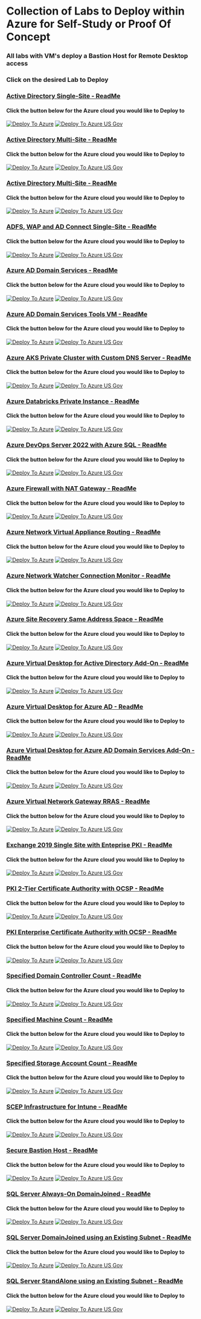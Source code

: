 # Collection of Labs to Deploy within Azure for Self-Study or Proof Of Concept

### All labs with VM's deploy a Bastion Host for Remote Desktop access

### Click on the desired Lab to Deploy

### [Active Directory Single-Site - ReadMe](https://github.com/elliottfieldsjr/KillerHomeLab-ARM/blob/main/Deployments/Deploy-ActiveDirectory-Single-Site.md)

#### Click the button below for the Azure cloud you would like to Deploy to

[![Deploy To Azure](https://raw.githubusercontent.com/Azure/azure-quickstart-templates/master/1-CONTRIBUTION-GUIDE/images/deploytoazure.svg?sanitize=true)](https://portal.azure.com/#create/Microsoft.Template/uri/https%3A%2F%2Fraw.githubusercontent.com%2Felliottfieldsjr%2FKillerHomeLab-ARM%2Fmain%2FDeployments%2FDeploy-ActiveDirectory-Single-Site.json)
[![Deploy To Azure US Gov](https://raw.githubusercontent.com/Azure/azure-quickstart-templates/master/1-CONTRIBUTION-GUIDE/images/deploytoazuregov.svg?sanitize=true)](https://portal.azure.us/#create/Microsoft.Template/uri/https%3A%2F%2Fraw.githubusercontent.com%2Felliottfieldsjr%2FKillerHomeLab-ARM%2Fmain%2FDeployments%2FDeploy-ActiveDirectory-Single-Site.json)

### [Active Directory Multi-Site - ReadMe](https://github.com/elliottfieldsjr/KillerHomeLab-ARM/blob/main/Deployments/Deploy-ActiveDirectory-Multi-Site.md)

#### Click the button below for the Azure cloud you would like to Deploy to

[![Deploy To Azure](https://raw.githubusercontent.com/Azure/azure-quickstart-templates/master/1-CONTRIBUTION-GUIDE/images/deploytoazure.svg?sanitize=true)](https://portal.azure.com/#create/Microsoft.Template/uri/https%3A%2F%2Fraw.githubusercontent.com%2Felliottfieldsjr%2FKillerHomeLab-ARM%2Fmain%2FDeployments%2FDeploy-ActiveDirectory-Multi-Site.json)
[![Deploy To Azure US Gov](https://raw.githubusercontent.com/Azure/azure-quickstart-templates/master/1-CONTRIBUTION-GUIDE/images/deploytoazuregov.svg?sanitize=true)](https://portal.azure.us/#create/Microsoft.Template/uri/https%3A%2F%2Fraw.githubusercontent.com%2Felliottfieldsjr%2FKillerHomeLab-ARM%2Fmain%2FDeployments%2FDeploy-ActiveDirectory-Multi-Site.json)

### [Active Directory Multi-Site - ReadMe](https://github.com/elliottfieldsjr/KillerHomeLab-ARM/blob/comingsoon/Deployments/Deploy-ActiveDirectory-Multi-Site.md)

#### Click the button below for the Azure cloud you would like to Deploy to

[![Deploy To Azure](https://raw.githubusercontent.com/Azure/azure-quickstart-templates/master/1-CONTRIBUTION-GUIDE/images/deploytoazure.svg?sanitize=true)](https://portal.azure.com/#create/Microsoft.Template/uri/https%3A%2F%2Fraw.githubusercontent.com%2Felliottfieldsjr%2FKillerHomeLab-ARM%2Fcomingsoon%2FDeployments%2FDeploy-ActiveDirectory-Multi-Site.json)
[![Deploy To Azure US Gov](https://raw.githubusercontent.com/Azure/azure-quickstart-templates/master/1-CONTRIBUTION-GUIDE/images/deploytoazuregov.svg?sanitize=true)](https://portal.azure.us/#create/Microsoft.Template/uri/https%3A%2F%2Fraw.githubusercontent.com%2Felliottfieldsjr%2FKillerHomeLab-ARM%2Fcomingsoon%2FDeployments%2FDeploy-ActiveDirectory-Multi-Site.json)

### [ADFS, WAP and AD Connect Single-Site - ReadMe](https://github.com/elliottfieldsjr/KillerHomeLab-ARM/blob/main/Deployments/Deploy-ADFS-WAP-and-ADConnect-Single-Site.md)

#### Click the button below for the Azure cloud you would like to Deploy to

[![Deploy To Azure](https://raw.githubusercontent.com/Azure/azure-quickstart-templates/master/1-CONTRIBUTION-GUIDE/images/deploytoazure.svg?sanitize=true)](https://portal.azure.com/#create/Microsoft.Template/uri/https%3A%2F%2Fraw.githubusercontent.com%2Felliottfieldsjr%2FKillerHomeLab-ARM%2Fmain%2FDeployments%2FDeploy-ADFS-WAP-and-ADConnect-Single-Site.json)
[![Deploy To Azure US Gov](https://raw.githubusercontent.com/Azure/azure-quickstart-templates/master/1-CONTRIBUTION-GUIDE/images/deploytoazuregov.svg?sanitize=true)](https://portal.azure.us/#create/Microsoft.Template/uri/https%3A%2F%2Fraw.githubusercontent.com%2Felliottfieldsjr%2FKillerHomeLab-ARM%2Fmain%2FDeployments%2FDeploy-ADFS-WAP-and-ADConnect-Single-Site.json)

### [Azure AD Domain Services - ReadMe](https://github.com/elliottfieldsjr/KillerHomeLab-ARM/blob/main/Deployments/Deploy-AzureAD-DomainServices.md)

#### Click the button below for the Azure cloud you would like to Deploy to

[![Deploy To Azure](https://raw.githubusercontent.com/Azure/azure-quickstart-templates/master/1-CONTRIBUTION-GUIDE/images/deploytoazure.svg?sanitize=true)](https://portal.azure.com/#create/Microsoft.Template/uri/https%3A%2F%2Fraw.githubusercontent.com%2Felliottfieldsjr%2FKillerHomeLab-ARM%2Fmain%2FDeployments%2FDeploy-AzureAD-DomainServices.json)
[![Deploy To Azure US Gov](https://raw.githubusercontent.com/Azure/azure-quickstart-templates/master/1-CONTRIBUTION-GUIDE/images/deploytoazuregov.svg?sanitize=true)](https://portal.azure.us/#create/Microsoft.Template/uri/https%3A%2F%2Fraw.githubusercontent.com%2Felliottfieldsjr%2FKillerHomeLab-ARM%2Fmain%2FDeployments%2FDeploy-AzureAD-DomainServices.json)

### [Azure AD Domain Services Tools VM - ReadMe](https://github.com/elliottfieldsjr/KillerHomeLab-ARM/blob/main/Deployments/Deploy-AzureAD-DomainServices-ToolsVM.md)

#### Click the button below for the Azure cloud you would like to Deploy to

[![Deploy To Azure](https://raw.githubusercontent.com/Azure/azure-quickstart-templates/master/1-CONTRIBUTION-GUIDE/images/deploytoazure.svg?sanitize=true)](https://portal.azure.com/#create/Microsoft.Template/uri/https%3A%2F%2Fraw.githubusercontent.com%2Felliottfieldsjr%2FKillerHomeLab-ARM%2Fmain%2FDeployments%2FDeploy-AzureAD-DomainServices-ToolsVM.json)
[![Deploy To Azure US Gov](https://raw.githubusercontent.com/Azure/azure-quickstart-templates/master/1-CONTRIBUTION-GUIDE/images/deploytoazuregov.svg?sanitize=true)](https://portal.azure.us/#create/Microsoft.Template/uri/https%3A%2F%2Fraw.githubusercontent.com%2Felliottfieldsjr%2FKillerHomeLab-ARM%2Fmain%2FDeployments%2FDeploy-AzureAD-DomainServices-ToolsVM.json)

### [Azure AKS Private Cluster with Custom DNS Server - ReadMe](https://github.com/elliottfieldsjr/KillerHomeLab-ARM/blob/main/Deployments/Deploy-AKS-PrivateCluster-with-CustomDNSServer.md)

#### Click the button below for the Azure cloud you would like to Deploy to

[![Deploy To Azure](https://raw.githubusercontent.com/Azure/azure-quickstart-templates/master/1-CONTRIBUTION-GUIDE/images/deploytoazure.svg?sanitize=true)](https://portal.azure.com/#create/Microsoft.Template/uri/https%3A%2F%2Fraw.githubusercontent.com%2Felliottfieldsjr%2FKillerHomeLab-ARM%2Fmain%2FDeployments%2FDeploy-AKS-PrivateCluster-with-CustomDNSServer.json)
[![Deploy To Azure US Gov](https://raw.githubusercontent.com/Azure/azure-quickstart-templates/master/1-CONTRIBUTION-GUIDE/images/deploytoazuregov.svg?sanitize=true)](https://portal.azure.us/#create/Microsoft.Template/uri/https%3A%2F%2Fraw.githubusercontent.com%2Felliottfieldsjr%2FKillerHomeLab-ARM%2Fmain%2FDeployments%2FDeploy-AKS-PrivateCluster-with-CustomDNSServer.json)

### [Azure Databricks Private Instance - ReadMe](https://github.com/elliottfieldsjr/KillerHomeLab-ARM/blob/main/Deployments/Deploy-Azure-Databricks-PrivateInstance.md)

#### Click the button below for the Azure cloud you would like to Deploy to

[![Deploy To Azure](https://raw.githubusercontent.com/Azure/azure-quickstart-templates/master/1-CONTRIBUTION-GUIDE/images/deploytoazure.svg?sanitize=true)](https://portal.azure.com/#create/Microsoft.Template/uri/https%3A%2F%2Fraw.githubusercontent.com%2Felliottfieldsjr%2FKillerHomeLab-ARM%2Fmain%2FDeployments%2FDeploy-Azure-Databricks-PrivateInstance.json)
[![Deploy To Azure US Gov](https://raw.githubusercontent.com/Azure/azure-quickstart-templates/master/1-CONTRIBUTION-GUIDE/images/deploytoazuregov.svg?sanitize=true)](https://portal.azure.us/#create/Microsoft.Template/uri/https%3A%2F%2Fraw.githubusercontent.com%2Felliottfieldsjr%2FKillerHomeLab-ARM%2Fmain%2FDeployments%2FDeploy-Azure-Databricks-PrivateInstance.json)

### [Azure DevOps Server 2022 with Azure SQL - ReadMe](https://github.com/elliottfieldsjr/KillerHomeLab-ARM/blob/main/Deployments/Deploy-DevOpsServer-2022-with-AzureSQL.md)

#### Click the button below for the Azure cloud you would like to Deploy to

[![Deploy To Azure](https://raw.githubusercontent.com/Azure/azure-quickstart-templates/master/1-CONTRIBUTION-GUIDE/images/deploytoazure.svg?sanitize=true)](https://portal.azure.com/#create/Microsoft.Template/uri/https%3A%2F%2Fraw.githubusercontent.com%2Felliottfieldsjr%2FKillerHomeLab-ARM%2Fmain%2FDeployments%2FDeploy-DevOpsServer-2022-with-AzureSQL.json)
[![Deploy To Azure US Gov](https://raw.githubusercontent.com/Azure/azure-quickstart-templates/master/1-CONTRIBUTION-GUIDE/images/deploytoazuregov.svg?sanitize=true)](https://portal.azure.us/#create/Microsoft.Template/uri/https%3A%2F%2Fraw.githubusercontent.com%2Felliottfieldsjr%2FKillerHomeLab-ARM%2Fmain%2FDeployments%2FDeploy-DevOpsServer-2022-with-AzureSQL.json)

### [Azure Firewall with NAT Gateway - ReadMe](https://github.com/elliottfieldsjr/KillerHomeLab-ARM/blob/main/Deployments/Deploy-AzureFirewall-with-NATGateway.md)

#### Click the button below for the Azure cloud you would like to Deploy to

[![Deploy To Azure](https://raw.githubusercontent.com/Azure/azure-quickstart-templates/master/1-CONTRIBUTION-GUIDE/images/deploytoazure.svg?sanitize=true)](https://portal.azure.com/#create/Microsoft.Template/uri/https%3A%2F%2Fraw.githubusercontent.com%2Felliottfieldsjr%2FKillerHomeLab-ARM%2Fmain%2FDeployments%2FDeploy-AzureFirewall-with-NATGateway.json)
[![Deploy To Azure US Gov](https://raw.githubusercontent.com/Azure/azure-quickstart-templates/master/1-CONTRIBUTION-GUIDE/images/deploytoazuregov.svg?sanitize=true)](https://portal.azure.us/#create/Microsoft.Template/uri/https%3A%2F%2Fraw.githubusercontent.com%2Felliottfieldsjr%2FKillerHomeLab-ARM%2Fmain%2FDeployments%2FDeploy-AzureFirewall-with-NATGateway.json)

### [Azure Network Virtual Appliance Routing - ReadMe](https://github.com/elliottfieldsjr/KillerHomeLab-ARM/blob/main/Deployments/Deploy-Azure-Network-Virtual-Appliance-Routing.md)

#### Click the button below for the Azure cloud you would like to Deploy to

[![Deploy To Azure](https://raw.githubusercontent.com/Azure/azure-quickstart-templates/master/1-CONTRIBUTION-GUIDE/images/deploytoazure.svg?sanitize=true)](https://portal.azure.com/#create/Microsoft.Template/uri/https%3A%2F%2Fraw.githubusercontent.com%2Felliottfieldsjr%2FKillerHomeLab-ARM%2Fmain%2FDeployments%2FDeploy-Azure-Network-Virtual-Appliance-Routing.json)
[![Deploy To Azure US Gov](https://raw.githubusercontent.com/Azure/azure-quickstart-templates/master/1-CONTRIBUTION-GUIDE/images/deploytoazuregov.svg?sanitize=true)](https://portal.azure.us/#create/Microsoft.Template/uri/https%3A%2F%2Fraw.githubusercontent.com%2Felliottfieldsjr%2FKillerHomeLab-ARM%2Fmain%2FDeployments%2FDeploy-Azure-Network-Virtual-Appliance-Routing.json)

### [Azure Network Watcher Connection Monitor - ReadMe](https://github.com/elliottfieldsjr/KillerHomeLab-ARM/blob/main/Deployments/Deploy-Azure-NetworkWatcher-Monitor.md)

#### Click the button below for the Azure cloud you would like to Deploy to

[![Deploy To Azure](https://raw.githubusercontent.com/Azure/azure-quickstart-templates/master/1-CONTRIBUTION-GUIDE/images/deploytoazure.svg?sanitize=true)](https://portal.azure.com/#create/Microsoft.Template/uri/https%3A%2F%2Fraw.githubusercontent.com%2Felliottfieldsjr%2FKillerHomeLab-ARM%2Fmain%2FDeployments%2FDeploy-Azure-NetworkWatcher-Monitor.json)
[![Deploy To Azure US Gov](https://raw.githubusercontent.com/Azure/azure-quickstart-templates/master/1-CONTRIBUTION-GUIDE/images/deploytoazuregov.svg?sanitize=true)](https://portal.azure.us/#create/Microsoft.Template/uri/https%3A%2F%2Fraw.githubusercontent.com%2Felliottfieldsjr%2FKillerHomeLab-ARM%2Fmain%2FDeployments%2FDeploy-Azure-NetworkWatcher-Monitor.json)

### [Azure Site Recovery Same Address Space - ReadMe](https://github.com/elliottfieldsjr/KillerHomeLab-ARM/blob/main/Deployments/Deploy-Azure-SiteRecovery-SameAddressSpace.md)

#### Click the button below for the Azure cloud you would like to Deploy to

[![Deploy To Azure](https://raw.githubusercontent.com/Azure/azure-quickstart-templates/master/1-CONTRIBUTION-GUIDE/images/deploytoazure.svg?sanitize=true)](https://portal.azure.com/#create/Microsoft.Template/uri/https%3A%2F%2Fraw.githubusercontent.com%2Felliottfieldsjr%2FKillerHomeLab-ARM%2Fmain%2FDeployments%2FDeploy-Azure-SiteRecovery-SameAddressSpace.json)
[![Deploy To Azure US Gov](https://raw.githubusercontent.com/Azure/azure-quickstart-templates/master/1-CONTRIBUTION-GUIDE/images/deploytoazuregov.svg?sanitize=true)](https://portal.azure.us/#create/Microsoft.Template/uri/https%3A%2F%2Fraw.githubusercontent.com%2Felliottfieldsjr%2FKillerHomeLab-ARM%2Fmain%2FDeployments%2FDeploy-Azure-SiteRecovery-SameAddressSpace.json)

### [Azure Virtual Desktop for Active Directory Add-On - ReadMe](https://github.com/elliottfieldsjr/KillerHomeLab-ARM/blob/main/Deployments/Deploy-Azure-Virtual-Desktop-ActiveDirectory.md)

#### Click the button below for the Azure cloud you would like to Deploy to

[![Deploy To Azure](https://raw.githubusercontent.com/Azure/azure-quickstart-templates/master/1-CONTRIBUTION-GUIDE/images/deploytoazure.svg?sanitize=true)](https://portal.azure.com/#create/Microsoft.Template/uri/https%3A%2F%2Fraw.githubusercontent.com%2Felliottfieldsjr%2FKillerHomeLab-ARM%2Fmain%2FDeployments%2FDeploy-Azure-Virtual-Desktop-ActiveDirectory.json)
[![Deploy To Azure US Gov](https://raw.githubusercontent.com/Azure/azure-quickstart-templates/master/1-CONTRIBUTION-GUIDE/images/deploytoazuregov.svg?sanitize=true)](https://portal.azure.us/#create/Microsoft.Template/uri/https%3A%2F%2Fraw.githubusercontent.com%2Felliottfieldsjr%2FKillerHomeLab-ARM%2Fmain%2FDeployments%2FDeploy-Azure-Virtual-Desktop-ActiveDirectory.json)

### [Azure Virtual Desktop for Azure AD - ReadMe](https://github.com/elliottfieldsjr/KillerHomeLab-ARM/blob/main/Deployments/Deploy-Azure-Virtual-Desktop-AzureAD.md)

#### Click the button below for the Azure cloud you would like to Deploy to

[![Deploy To Azure](https://raw.githubusercontent.com/Azure/azure-quickstart-templates/master/1-CONTRIBUTION-GUIDE/images/deploytoazure.svg?sanitize=true)](https://portal.azure.com/#create/Microsoft.Template/uri/https%3A%2F%2Fraw.githubusercontent.com%2Felliottfieldsjr%2FKillerHomeLab-ARM%2Fmain%2FDeployments%2FDeploy-Azure-Virtual-Desktop-AzureAD.json)
[![Deploy To Azure US Gov](https://raw.githubusercontent.com/Azure/azure-quickstart-templates/master/1-CONTRIBUTION-GUIDE/images/deploytoazuregov.svg?sanitize=true)](https://portal.azure.us/#create/Microsoft.Template/uri/https%3A%2F%2Fraw.githubusercontent.com%2Felliottfieldsjr%2FKillerHomeLab-ARM%2Fmain%2FDeployments%2FDeploy-Azure-Virtual-Desktop-AzureAD.json)

### [Azure Virtual Desktop for Azure AD Domain Services Add-On - ReadMe](https://github.com/elliottfieldsjr/KillerHomeLab-ARM/blob/main/Deployments/Deploy-Azure-Virtual-Desktop-AzureAD-DomainServices.md)

#### Click the button below for the Azure cloud you would like to Deploy to

[![Deploy To Azure](https://raw.githubusercontent.com/Azure/azure-quickstart-templates/master/1-CONTRIBUTION-GUIDE/images/deploytoazure.svg?sanitize=true)](https://portal.azure.com/#create/Microsoft.Template/uri/https%3A%2F%2Fraw.githubusercontent.com%2Felliottfieldsjr%2FKillerHomeLab-ARM%2Fmain%2FDeployments%2FDeploy-Azure-Virtual-Desktop-AzureAD-DomainServices.json)
[![Deploy To Azure US Gov](https://raw.githubusercontent.com/Azure/azure-quickstart-templates/master/1-CONTRIBUTION-GUIDE/images/deploytoazuregov.svg?sanitize=true)](https://portal.azure.us/#create/Microsoft.Template/uri/https%3A%2F%2Fraw.githubusercontent.com%2Felliottfieldsjr%2FKillerHomeLab-ARM%2Fmain%2FDeployments%2FDeploy-Azure-Virtual-Desktop-AzureAD-DomainServices.json)

### [Azure Virtual Network Gateway RRAS - ReadMe](https://github.com/elliottfieldsjr/KillerHomeLab-ARM/blob/main/Deployments/Deploy-Azure-VirtualNetworkGateway-RRAS.md)

#### Click the button below for the Azure cloud you would like to Deploy to

[![Deploy To Azure](https://raw.githubusercontent.com/Azure/azure-quickstart-templates/master/1-CONTRIBUTION-GUIDE/images/deploytoazure.svg?sanitize=true)](https://portal.azure.com/#create/Microsoft.Template/uri/https%3A%2F%2Fraw.githubusercontent.com%2Felliottfieldsjr%2FKillerHomeLab-ARM%2Fmain%2FDeployments%2FDeploy-Azure-VirtualNetworkGateway-RRAS.json)
[![Deploy To Azure US Gov](https://raw.githubusercontent.com/Azure/azure-quickstart-templates/master/1-CONTRIBUTION-GUIDE/images/deploytoazuregov.svg?sanitize=true)](https://portal.azure.us/#create/Microsoft.Template/uri/https%3A%2F%2Fraw.githubusercontent.com%2Felliottfieldsjr%2FKillerHomeLab-ARM%2Fmain%2FDeployments%2FDeploy-Azure-VirtualNetworkGateway-RRAS.json)

### [Exchange 2019 Single Site with Enteprise PKI - ReadMe](https://github.com/elliottfieldsjr/KillerHomeLab-ARM/blob/main/Deployments/Deploy-Exchange2019-Single-Site-with-EnterprisePKI.md)

#### Click the button below for the Azure cloud you would like to Deploy to

[![Deploy To Azure](https://raw.githubusercontent.com/Azure/azure-quickstart-templates/master/1-CONTRIBUTION-GUIDE/images/deploytoazure.svg?sanitize=true)](https://portal.azure.com/#create/Microsoft.Template/uri/https%3A%2F%2Fraw.githubusercontent.com%2Felliottfieldsjr%2FKillerHomeLab-ARM%2Fmain%2FDeployments%2FDeploy-Exchange2019-Single-Site-with-EnterprisePKI.json)
[![Deploy To Azure US Gov](https://raw.githubusercontent.com/Azure/azure-quickstart-templates/master/1-CONTRIBUTION-GUIDE/images/deploytoazuregov.svg?sanitize=true)](https://portal.azure.us/#create/Microsoft.Template/uri/https%3A%2F%2Fraw.githubusercontent.com%2Felliottfieldsjr%2FKillerHomeLab-ARM%2Fmain%2FDeployments%2FDeploy-Exchange2019-Single-Site-with-EnterprisePKI.json)

### [PKI 2-Tier Certificate Authority with OCSP - ReadMe](https://github.com/elliottfieldsjr/KillerHomeLab-ARM/blob/main/Deployments/Deploy-PKI-2Tier-CA-With-OCSP.md)

#### Click the button below for the Azure cloud you would like to Deploy to

[![Deploy To Azure](https://raw.githubusercontent.com/Azure/azure-quickstart-templates/master/1-CONTRIBUTION-GUIDE/images/deploytoazure.svg?sanitize=true)](https://portal.azure.com/#create/Microsoft.Template/uri/https%3A%2F%2Fraw.githubusercontent.com%2Felliottfieldsjr%2FKillerHomeLab-ARM%2Fmain%2FDeployments%2FDeploy-PKI-2Tier-CA-With-OCSP.json)
[![Deploy To Azure US Gov](https://raw.githubusercontent.com/Azure/azure-quickstart-templates/master/1-CONTRIBUTION-GUIDE/images/deploytoazuregov.svg?sanitize=true)](https://portal.azure.us/#create/Microsoft.Template/uri/https%3A%2F%2Fraw.githubusercontent.com%2Felliottfieldsjr%2FKillerHomeLab-ARM%2Fmain%2FDeployments%2FDeploy-PKI-2Tier-CA-With-OCSP.json)

### [PKI Enterprise Certificate Authority with OCSP - ReadMe](https://github.com/elliottfieldsjr/KillerHomeLab-ARM/blob/main/Deployments/Deploy-PKI-Enterprise-CA-With-OCSP.md)

#### Click the button below for the Azure cloud you would like to Deploy to

[![Deploy To Azure](https://raw.githubusercontent.com/Azure/azure-quickstart-templates/master/1-CONTRIBUTION-GUIDE/images/deploytoazure.svg?sanitize=true)](https://portal.azure.com/#create/Microsoft.Template/uri/https%3A%2F%2Fraw.githubusercontent.com%2Felliottfieldsjr%2FKillerHomeLab-ARM%2Fmain%2FDeployments%2FDeploy-PKI-Enterprise-CA-With-OCSP.json)
[![Deploy To Azure US Gov](https://raw.githubusercontent.com/Azure/azure-quickstart-templates/master/1-CONTRIBUTION-GUIDE/images/deploytoazuregov.svg?sanitize=true)](https://portal.azure.us/#create/Microsoft.Template/uri/https%3A%2F%2Fraw.githubusercontent.com%2Felliottfieldsjr%2FKillerHomeLab-ARM%2Fmain%2FDeployments%2FDeploy-PKI-Enterprise-CA-With-OCSP.json)

### [Specified Domain Controller Count - ReadMe](https://github.com/elliottfieldsjr/KillerHomeLab-ARM/blob/main/Deployments/Deploy-Specified-DomainControllerCount.md)

#### Click the button below for the Azure cloud you would like to Deploy to

[![Deploy To Azure](https://raw.githubusercontent.com/Azure/azure-quickstart-templates/master/1-CONTRIBUTION-GUIDE/images/deploytoazure.svg?sanitize=true)](https://portal.azure.com/#create/Microsoft.Template/uri/https%3A%2F%2Fraw.githubusercontent.com%2Felliottfieldsjr%2FKillerHomeLab-ARM%2Fmain%2FDeployments%2FDeploy-Specified-DomainControllerCount.json)
[![Deploy To Azure US Gov](https://raw.githubusercontent.com/Azure/azure-quickstart-templates/master/1-CONTRIBUTION-GUIDE/images/deploytoazuregov.svg?sanitize=true)](https://portal.azure.us/#create/Microsoft.Template/uri/https%3A%2F%2Fraw.githubusercontent.com%2Felliottfieldsjr%2FKillerHomeLab-ARM%2Fmain%2FDeployments%2FDeploy-Specified-DomainControllerCount.json)

### [Specified Machine Count - ReadMe](https://github.com/elliottfieldsjr/KillerHomeLab-ARM/blob/main/Deployments/Deploy-Specified-MachineCount.md)

#### Click the button below for the Azure cloud you would like to Deploy to

[![Deploy To Azure](https://raw.githubusercontent.com/Azure/azure-quickstart-templates/master/1-CONTRIBUTION-GUIDE/images/deploytoazure.svg?sanitize=true)](https://portal.azure.com/#create/Microsoft.Template/uri/https%3A%2F%2Fraw.githubusercontent.com%2Felliottfieldsjr%2FKillerHomeLab-ARM%2Fmain%2FDeployments%2FDeploy-Specified-MachineCount.json)
[![Deploy To Azure US Gov](https://raw.githubusercontent.com/Azure/azure-quickstart-templates/master/1-CONTRIBUTION-GUIDE/images/deploytoazuregov.svg?sanitize=true)](https://portal.azure.us/#create/Microsoft.Template/uri/https%3A%2F%2Fraw.githubusercontent.com%2Felliottfieldsjr%2FKillerHomeLab-ARM%2Fmain%2FDeployments%2FDeploy-Specified-MachineCount.json)

### [Specified Storage Account Count - ReadMe](https://github.com/elliottfieldsjr/KillerHomeLab-ARM/blob/main/Deployments/Deploy-Specified-MachineCount.md)

#### Click the button below for the Azure cloud you would like to Deploy to

[![Deploy To Azure](https://raw.githubusercontent.com/Azure/azure-quickstart-templates/master/1-CONTRIBUTION-GUIDE/images/deploytoazure.svg?sanitize=true)](https://portal.azure.com/#create/Microsoft.Template/uri/https%3A%2F%2Fraw.githubusercontent.com%2Felliottfieldsjr%2FKillerHomeLab-ARM%2Fmain%2FDeployments%2FDeploy-Specified-Number-of-StorageAccounts-with-PrivateEndpoint.json)
[![Deploy To Azure US Gov](https://raw.githubusercontent.com/Azure/azure-quickstart-templates/master/1-CONTRIBUTION-GUIDE/images/deploytoazuregov.svg?sanitize=true)](https://portal.azure.us/#create/Microsoft.Template/uri/https%3A%2F%2Fraw.githubusercontent.com%2Felliottfieldsjr%2FKillerHomeLab-ARM%2Fmain%2FDeployments%2FDeploy-Specified-Number-of-StorageAccounts-with-PrivateEndpoint.json)


### [SCEP Infrastructure for Intune - ReadMe](https://github.com/elliottfieldsjr/KillerHomeLab-ARM/blob/main/Deployments/Deploy-SCEP-Infrastructure-for-Intune.md)

#### Click the button below for the Azure cloud you would like to Deploy to

[![Deploy To Azure](https://raw.githubusercontent.com/Azure/azure-quickstart-templates/master/1-CONTRIBUTION-GUIDE/images/deploytoazure.svg?sanitize=true)](https://portal.azure.com/#create/Microsoft.Template/uri/https%3A%2F%2Fraw.githubusercontent.com%2Felliottfieldsjr%2FKillerHomeLab-ARM%2Fmain%2FDeployments%2FDeploy-SCEP-Infrastructure-for-Intune.json)
[![Deploy To Azure US Gov](https://raw.githubusercontent.com/Azure/azure-quickstart-templates/master/1-CONTRIBUTION-GUIDE/images/deploytoazuregov.svg?sanitize=true)](https://portal.azure.us/#create/Microsoft.Template/uri/https%3A%2F%2Fraw.githubusercontent.com%2Felliottfieldsjr%2FKillerHomeLab-ARM%2Fmain%2FDeployments%2FDeploy-SCEP-Infrastructure-for-Intune.json)

### [Secure Bastion Host - ReadMe](https://github.com/elliottfieldsjr/KillerHomeLab-ARM/blob/main/Deployments/Deploy-Secure-BastionHost.md)

#### Click the button below for the Azure cloud you would like to Deploy to

[![Deploy To Azure](https://raw.githubusercontent.com/Azure/azure-quickstart-templates/master/1-CONTRIBUTION-GUIDE/images/deploytoazure.svg?sanitize=true)](https://portal.azure.com/#create/Microsoft.Template/uri/https%3A%2F%2Fraw.githubusercontent.com%2Felliottfieldsjr%2FKillerHomeLab-ARM%2Fmain%2FDeployments%2FDeploy-Secure-BastionHost.json)
[![Deploy To Azure US Gov](https://raw.githubusercontent.com/Azure/azure-quickstart-templates/master/1-CONTRIBUTION-GUIDE/images/deploytoazuregov.svg?sanitize=true)](https://portal.azure.us/#create/Microsoft.Template/uri/https%3A%2F%2Fraw.githubusercontent.com%2Felliottfieldsjr%2FKillerHomeLab-ARM%2Fmain%2FDeployments%2FDeploy-Secure-BastionHost.json)

### [SQL Server Always-On DomainJoined - ReadMe](https://github.com/elliottfieldsjr/KillerHomeLab-ARM/blob/main/Deployments/Deploy-SQLServer-AlwaysOn-DomainJoined.md)

#### Click the button below for the Azure cloud you would like to Deploy to

[![Deploy To Azure](https://raw.githubusercontent.com/Azure/azure-quickstart-templates/master/1-CONTRIBUTION-GUIDE/images/deploytoazure.svg?sanitize=true)](https://portal.azure.com/#create/Microsoft.Template/uri/https%3A%2F%2Fraw.githubusercontent.com%2Felliottfieldsjr%2FKillerHomeLab-ARM%2Fmain%2FDeployments%2FDeploy-SQLServer-AlwaysOn-DomainJoined.json)
[![Deploy To Azure US Gov](https://raw.githubusercontent.com/Azure/azure-quickstart-templates/master/1-CONTRIBUTION-GUIDE/images/deploytoazuregov.svg?sanitize=true)](https://portal.azure.us/#create/Microsoft.Template/uri/https%3A%2F%2Fraw.githubusercontent.com%2Felliottfieldsjr%2FKillerHomeLab-ARM%2Fmain%2FDeployments%2FDeploy-SQLServer-AlwaysOn-DomainJoined.json)

### [SQL Server DomainJoined using an Existing Subnet - ReadMe](https://github.com/elliottfieldsjr/KillerHomeLab-ARM/blob/main/Deployments/Deploy-SQLServer-DomainJoined-to-Existing-VNet.md)

#### Click the button below for the Azure cloud you would like to Deploy to

[![Deploy To Azure](https://raw.githubusercontent.com/Azure/azure-quickstart-templates/master/1-CONTRIBUTION-GUIDE/images/deploytoazure.svg?sanitize=true)](https://portal.azure.com/#create/Microsoft.Template/uri/https%3A%2F%2Fraw.githubusercontent.com%2Felliottfieldsjr%2FKillerHomeLab-ARM%2Fmain%2FDeployments%2FDeploy-SQLServer-DomainJoined-to-Existing-VNet.json)
[![Deploy To Azure US Gov](https://raw.githubusercontent.com/Azure/azure-quickstart-templates/master/1-CONTRIBUTION-GUIDE/images/deploytoazuregov.svg?sanitize=true)](https://portal.azure.us/#create/Microsoft.Template/uri/https%3A%2F%2Fraw.githubusercontent.com%2Felliottfieldsjr%2FKillerHomeLab-ARM%2Fmain%2FDeployments%2FDeploy-SQLServer-DomainJoined-to-Existing-VNet.json)

### [SQL Server StandAlone using an Existing Subnet - ReadMe](https://github.com/elliottfieldsjr/KillerHomeLab-ARM/blob/main/Deployments/Deploy-SQLServer-StandAlone-to-Existing-VNet.md)

#### Click the button below for the Azure cloud you would like to Deploy to

[![Deploy To Azure](https://raw.githubusercontent.com/Azure/azure-quickstart-templates/master/1-CONTRIBUTION-GUIDE/images/deploytoazure.svg?sanitize=true)](https://portal.azure.com/#create/Microsoft.Template/uri/https%3A%2F%2Fraw.githubusercontent.com%2Felliottfieldsjr%2FKillerHomeLab-ARM%2Fmain%2FDeployments%2FDeploy-SQLServer-StandAlone-to-Existing-VNet.json)
[![Deploy To Azure US Gov](https://raw.githubusercontent.com/Azure/azure-quickstart-templates/master/1-CONTRIBUTION-GUIDE/images/deploytoazuregov.svg?sanitize=true)](https://portal.azure.us/#create/Microsoft.Template/uri/https%3A%2F%2Fraw.githubusercontent.com%2Felliottfieldsjr%2FKillerHomeLab-ARM%2Fmain%2FDeployments%2FDeploy-SQLServer-StandAlone-to-Existing-VNet.json)